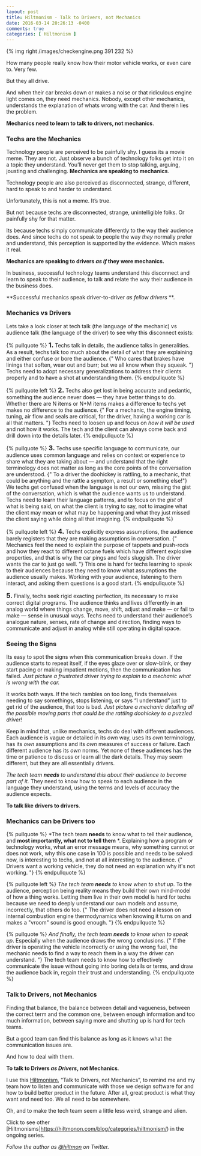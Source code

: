 ```yaml
---
layout: post
title: Hiltmonism - Talk to Drivers, not Mechanics
date: 2016-03-14 20:26:13 -0400
comments: true
categories: [ Hiltmonism ]
---
```


{% img right /images/checkengine.png 391 232 %}

How many people really know how their motor vehicle works, or even care to. Very few.

But they all drive.

And when their car breaks down or makes a noise or that ridiculous engine light comes on, they need mechanics. Nobody, except other mechanics, understands the explanation of whats wrong with the car. And therein lies the problem.

**Mechanics need to learn to talk to drivers, not mechanics**.

### Techs are the Mechanics

Technology people are perceived to be painfully shy. I guess its a movie meme. They are not. Just observe a bunch of technology folks get into it on a topic they understand. You’ll never get them to stop talking, arguing, jousting and challenging. **Mechanics are speaking to mechanics**.

Technology people are also perceived as disconnected, strange, different, hard to speak to and harder to understand.

Unfortunately, this is not a meme. It’s true.

But not because techs are disconnected, strange, unintelligible folks. Or painfully shy for that matter.

Its because techs simply communicate differently to the way their audience does. And since techs do not speak to people the way *they* normally prefer and understand, this perception is supported by the evidence. Which makes it real.

**Mechanics are speaking to drivers *as if* they were mechanics.**

In business, successful technology teams understand this disconnect and learn to speak to their audience, to talk and relate the way their audience in the business does.

**Successful mechanics speak driver-to-driver *as fellow drivers* **.

### Mechanics vs Drivers

Lets take a look closer at tech talk (the language of the mechanic) vs audience talk (the language of the driver) to see why this disconnect exists:

{% pullquote %}
<strong style="font-size: 1.25em;">1. </strong>Techs talk in details, the audience talks in generalities. As a result, techs talk too much about the detail of what they are explaining and either confuse or bore the audience. {" Who cares that brakes have linings that soften, wear out and burr; but we all know when they squeak. "} Techs need to adopt necessary generalizations to address their clients properly and to have a shot at understanding them.
{% endpullquote %}

{% pullquote left %}
<strong style="font-size: 1.25em;">2. </strong>Techs also get lost in being accurate and pedantic, something the audience never does — they have better things to do. Whether there are N items or N+M items makes a difference to techs yet makes no difference to the audience. {" For a mechanic, the engine timing, tuning, air flow and seals are critical, for the driver, having a working car is all that matters. "} Techs need to loosen up and focus on *how it will be used* and not how it works. The tech and the client can always come back and drill down into the details later.
{% endpullquote %}

{% pullquote %}
<strong style="font-size: 1.25em;">3. </strong>Techs use specific language to communicate, our audience uses common language and relies on context or experience to share what they are taking about — and understand that the right terminology does not matter as long as the core points of the conversation are understood. {" To a driver the doohickey is rattling, to a mechanic, that could be anything and the rattle a symptom, a result or something else!"}  We techs get confused when the language is not our own, missing the gist of the conversation, which is what the audience wants us to understand. Techs need to learn their language patterns, and to focus on the *gist* of what is being said, on what the client is trying to say, not to imagine what the client may mean or what may be happening and what they just missed the client saying while doing all that imagining.
{% endpullquote %}

{% pullquote left %}
<strong style="font-size: 1.25em;">4. </strong>Techs explicitly express assumptions, the audience barely registers that they are making assumptions in conversation. {" Mechanics feel the need to explain the purpose of tappets and push-rods and how they react to different octane fuels which have different explosive properties, and that is why the car pings and feels sluggish. The driver wants the car to just go well. "} This one is hard for techs learning to speak to their audiences because they need to know what assumptions the audience usually makes. Working with your audience, listening to them interact, and asking them questions is a good start.
{% endpullquote %}

<strong style="font-size: 1.25em;">5. </strong>Finally, techs seek rigid exacting perfection, its necessary to make correct digital programs. The audience thinks and lives differently in an analog world where things change, move, shift, adjust and make — or fail to make — sense in unusual ways. Techs need to understand their audience’s analogue nature, senses, rate of change and direction, finding ways to communicate and adjust in analog while still operating in digital space.

### Seeing the Signs

Its easy to spot the signs when this communication breaks down. If the audience starts to repeat itself, if the eyes glaze over or slow-blink, or they start pacing or making impatient motions, then the communication has failed. *Just picture a frustrated driver trying to explain to a mechanic what is wrong with the car.*

It works both ways. If the tech rambles on too long, finds themselves needing to say somethings, stops listening,  or says “I understand” just to get rid of the audience, that too is bad. *Just picture a mechanic detailing all the possible moving parts that could be the rattling doohickey to a puzzled driver!*

Keep in mind that, unlike mechanics, techs do deal with different audiences. Each audience is vague or detailed in its *own* way, uses its *own* terminology, has its *own* assumptions and its *own* measures of success or failure.  Each different audience has its *own* norms. Yet none of these audiences has the time or patience to discuss or learn all the dark details. They may seem different, but they are all essentially drivers.

*The tech team **needs** to understand this about their audience to become part of it.* They need to know how to speak to each audience in the language they understand, using the terms and levels of accuracy the audience expects. 

**To talk like drivers to drivers**.

### Mechanics can be Drivers too

{% pullquote %}
*The tech team **needs** to know what to tell their audience, and **most importantly, what not to tell them** *. Explaining how a program or technology works, what an error message means, why something cannot or does not work, why this one case in 100 is possible and needs to be solved now, is interesting to techs, and not at all interesting to the audience. {" Drivers want a working vehicle, they do not need an explanation why it's not working. "}
{% endpullquote %}

{% pullquote left %}
*The tech team **needs** to know when to shut up*. To the audience, perception being reality means they build their own mind-model of how a thing works. Letting them live in their own model is hard for techs because we need to deeply understand our own models and assume, incorrectly, that others do too. {" The driver does not need a lesson on internal combustion engine thermodynamics when knowing it turns on and makes a "vroom" sound is good enough. "}
{% endpullquote %}

{% pullquote %}
*And finally, the tech team **needs** to know when to speak up*. Especially when the audience draws the wrong conclusions. {" If the driver is operating the vehicle incorrectly or using the wrong fuel, the mechanic needs to find a way to reach them in a way the driver can understand. "} The tech team needs to know how to effectively communicate the issue without going into boring details or terms, and draw the audience back in, regain their trust and understanding.
{% endpullquote %}

### Talk to Drivers, not Mechanics

Finding that balance, the balance between detail and vagueness, between the correct term and the common one, between enough information and too much information, between saying more and shutting up is hard for tech teams. 

But a good team can find this balance as long as it knows what the communication issues are.

And how to deal with them.

**To talk to Drivers *as Drivers*, not Mechanics**.

I use this [Hiltmonism](https://hiltmonn.com/blog/categories/hiltmonism/), “Talk to Drivers, not Mechanics”, to remind me and my team how to listen and communicate with those we design software for and how to build better product in the future. After all, great product is what they want and need too. We all need to be somewhere.

Oh, and to make the tech team seem a little less weird, strange and alien.

<span class="light">Click to see other [Hiltmonisms]https://hiltmonon.com/blog/categories/hiltmonism/) in the ongoing series.</span>

*Follow the author as [@hiltmon](http://twitter.com/hiltmon) on Twitter.*